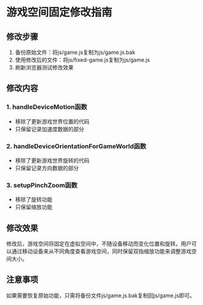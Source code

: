 # 游戏空间固定修改指南

## 修改步骤

1. 备份原始文件：将js/game.js复制为js/game.js.bak
2. 使用修改后的文件：将js/fixed-game.js复制为js/game.js
3. 刷新浏览器测试修改效果

## 修改内容

### 1. handleDeviceMotion函数
- 移除了更新游戏世界位置的代码
- 只保留记录加速度数据的部分

### 2. handleDeviceOrientationForGameWorld函数
- 移除了更新游戏世界旋转的代码
- 只保留记录方向数据的部分

### 3. setupPinchZoom函数
- 移除了旋转功能
- 只保留缩放功能

## 修改效果

修改后，游戏空间将固定在虚拟空间中，不随设备移动而变化位置和旋转。用户可以通过移动设备来从不同角度查看游戏空间，同时保留双指缩放功能来调整游戏空间大小。

## 注意事项

如果需要恢复原始功能，只需将备份文件js/game.js.bak复制回js/game.js即可。
